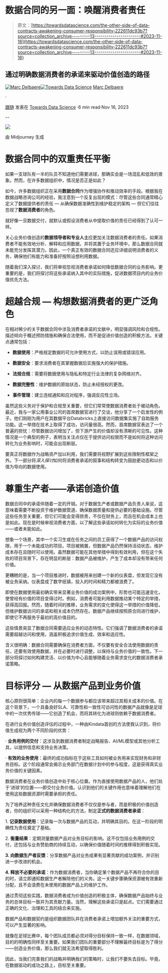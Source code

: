 # 数据合同的另一面：唤醒消费者责任

> 原文：[https://towardsdatascience.com/the-other-side-of-data-contracts-awakening-consumer-responsibility-222611dc93b7?source=collection_archive---------13-----------------------#2023-11-16](https://towardsdatascience.com/the-other-side-of-data-contracts-awakening-consumer-responsibility-222611dc93b7?source=collection_archive---------13-----------------------#2023-11-16)

## 通过明确数据消费者的承诺来驱动价值创造的路径

[](https://medium.com/@marcdelbaere?source=post_page-----222611dc93b7--------------------------------)[![Marc Delbaere](../Images/6986bf11d190fffaa73e862a942e38fc.png)](https://medium.com/@marcdelbaere?source=post_page-----222611dc93b7--------------------------------)[](https://towardsdatascience.com/?source=post_page-----222611dc93b7--------------------------------)[![Towards Data Science](../Images/a6ff2676ffcc0c7aad8aaf1d79379785.png)](https://towardsdatascience.com/?source=post_page-----222611dc93b7--------------------------------) [Marc Delbaere](https://medium.com/@marcdelbaere?source=post_page-----222611dc93b7--------------------------------)

·

[跟随](https://medium.com/m/signin?actionUrl=https%3A%2F%2Fmedium.com%2F_%2Fsubscribe%2Fuser%2F6fc3dd051b77&operation=register&redirect=https%3A%2F%2Ftowardsdatascience.com%2Fthe-other-side-of-data-contracts-awakening-consumer-responsibility-222611dc93b7&user=Marc+Delbaere&userId=6fc3dd051b77&source=post_page-6fc3dd051b77----222611dc93b7---------------------post_header-----------) 发表在 [Towards Data Science](https://towardsdatascience.com/?source=post_page-----222611dc93b7--------------------------------) ·6 min read·Nov 16, 2023

--

[](https://medium.com/m/signin?actionUrl=https%3A%2F%2Fmedium.com%2F_%2Fbookmark%2Fp%2F222611dc93b7&operation=register&redirect=https%3A%2F%2Ftowardsdatascience.com%2Fthe-other-side-of-data-contracts-awakening-consumer-responsibility-222611dc93b7&source=-----222611dc93b7---------------------bookmark_footer-----------)![](../Images/65fbbbe8a81f71d308ef87c6ad9c13ab.png)

由 Midjourney 生成

# 数据合同中的双重责任平衡

如果一支球队有一半的队员不知道他们需要进球，那确实会是一场混乱和低效的景象。然而，在许多数据组织中，情况是否正是如此？

如今，许多数据组织正在采用**数据合同**作为增强协作和推动效率的手段。根据我在数据战略咨询公司的经验，我注意到一个反复出现的模式：尽管这些合同通常精心定义了数据提供者的责任 — 从确保数据准确性到维护稳定的架构 — 但它们往往忽视了**数据消费者**的角色。

就好像一旦数据交付，就默认或假设消费者从中提取价值的责任已经得到了认可一样。

关心业务价值创造的**数据领导者和专业人士**应更加关注数据消费者的责任。如果消费者不能有效地分析、解释和应用数据，并将其置于业务环境中，那么数据合同就未能充分发挥其潜力。因此，一个真正有效的数据合同还应详细说明消费者的义务，确保他们有能力和准备好按照设想利用数据。

随着我们深入探讨，我们将审视忽视消费者承诺如何降低数据合同的业务影响。更重要的是，我们将探讨将这些承诺纳入其中的实际措施，促进数据项目内的业务价值优先方法。

# 超越合规 — 构想数据消费者的更广泛角色

在相对稀少的关于数据合同中涉及消费者承诺的文献中，明显强调风险和合规性。描述倾向于概述预防措施和确保合法使用，而不是促进价值创造的积极方法。关键点通常包括：

+   **数据使用**：严格规定数据的可允许使用方式，以防止误用或错误应用。

+   **数据安全**：要求消费者在其掌握数据后实施强大的保护措施。

+   **法规合规**：需要将数据使用与隐私和特定行业法律的复杂网络对齐。

+   **数据完整性**：维护数据的原始状态，防止未经授权的更改。

+   **事件管理**：建立违规通知和应对程序，强调反应性立场。

虽然这些义务对于保护和合规至关重要，但它们常常使数据消费者处于被动角色。最近，我与一家公用事业公司的首席数据官进行了交谈，他分享了一个启发性的例子。他们刚刚为用户在其数据平台Databricks上直接访问数据集实施了自助服务功能。这一举措在技术上取得了成功，访问量很高。然而，首席数据官表达了一个普遍的担忧：尽管数据访问增加了，但下游产生的价值却没有清晰的可见性。这种情况是一个典型的例子，表明当关注点仅在于提供访问权限而不是如何将这种访问转化为业务影响时，可能会出现断层。

要真正将数据作为战略资产加以利用，我们需要将视野扩展到这些限制性框架之外。下一部分将*深入探讨*如何将消费者承诺的叙事和结构转变为鼓励更动态和以价值为导向的数据使用。

# 尊重生产者——承诺创造价值

数据合同中的承诺伴随着一定的开销。对于数据生产者或数据产品负责人来说，这意味着需要不断投资于维护数据管道、确保数据质量和提供必要的基础设施。尽管这些任务至关重要，但它们可能会变得昂贵，不仅在财务上，而且在机会成本上也是如此。现在是时候审视消费者方面，以了解这些承诺如何转化为实际的业务价值——或者未能如此。

想象一个场景，其中一个实习生或在任务之间的员工获得了一个数据产品的访问权限，用于一个未能成功的项目。项目被搁置，但数据产品仍然保持活动状态，维护成本存在且随时可以使用。虽然数据可能在其他举措中得到有效利用，但在这个失败的项目背景下，存在明显的断层：数据产品被维护，产生了成本却没有带来任何价值。

更糟糕的是，当一个项目推进时，数据被用来创建一个新的仪表盘，但发现它没有被业务采纳。仪表盘成了数字纸镇，投入的时间和精力都被浪费了。

即使在数据使用最初确实带来显著业务价值的成功案例中，形势也可能迅速变化，使曾经有价值的项目变得过时。例如，消费者可能利用数据推动某个特定的举措，获得高回报。然而，随着时间的推移，业务需求的变化使得这一举措的价值降低，但维护数据访问的承诺和相关成本仍然存在。数据产品继续按照原合同进行维护，即使它不再服务于最初的高价值目的。

这些情景突显了数据合同需要适应业务的动态特性。它们强调了数据消费者的承诺需要超越访问和使用，涵盖积极追求价值生成、效率和适应性。

含义很明确：数据合同需要确保在消费者方面，不仅要有安全合法使用数据的责任，还要有效使用数据，并在必要时进行调整，以保持与业务价值的一致性。下一部分将探讨如何构建灵活、以价值为中心且能够随着业务需求变化的数据消费者承诺策略。

# 目标评分 — 从数据产品到业务价值

核心原则很简单：企业内的每一个数据参与都应该带来超过其相关成本的价值。在这个背景下，一个具备良好SLA、可靠性和一致性可访问性的数据产品就像是足球中的一次优秀传球——它创造了机会，而将其转化为进球则依赖于数据消费者。

在进行业务价值创造评估的过程中，一种由Kindata首创的方法使我认识到，将价值生成视为两个不同阶段的优势：

· **业务用例的交付**：这涉及到数据消费者制定战略报告、AI/ML模型或其他分析工具，以提供信息和支持业务决策。

· **有效的业务使用**：最终的成功指标在于这些工具如何被业务用来实现财务和非财务目标。这个阶段通常会揭示业务部门在数据计划中的参与程度，这是获得真实业务价值的关键因素。

数据消费者在业务价值创造中处于核心位置。作为直接使用数据产品的人，他们处于‘进球’的位置——即交付业务价值。认识到他们的关键作用也意味着理解他们在使用这些数据资源时需要承担的责任。

为了培养这种责任文化并确保数据消费者不仅仅是参与者，而是积极的价值创造者，你的组织可以采用一种结构化的方法，制定**正式的数据消费者承诺**：

1\. **记录数据使用**：记录每一次与数据产品的互动，并明确其目的。在这一阶段的明确性为责任奠定了基础。

2\. **衡量结果**：定期测量数据产品对业务目标的影响。这不仅包括业务用例的交付，还包括与业务赞助商的持续互动，以确保价值随着时间的推移得到积极实现。

**3\. 向数据生产者反馈**：分享数据产品对业务成果有显著贡献的成功案例，并识别进一步改进的机会。

**4\. 释放不必要的承诺**：作为数据消费者，当你确定某个数据产品不再符合你的目的时，请立即通知数据生产者解除他们的义务。这一关键步骤确保资源被有效重新分配，且不会浪费在未使用的数据产品上的维护工作。

通过贯彻这些实践，数据消费者成为价值创造的积极主体，确保数据产品始终与业务的总体目标一致并为其贡献力量。当然，理解这些承诺只是起点。它们需要通过正确的文化、治理和工具的结合来实施。

数据产品和数据契约是组织数据团队并在消费者承诺上增加额外关注的重要方式，可以产生显著的影响。

就像在足球比赛中，每个团队成员都必须对得分目标保持一致一样，在数据领域，目的的明确性同样至关重要。如果我们团队的重要部分不理解最终目标是为了得分——创造业务价值，那么我们就无法希望取得胜利。

因此，当我们完善我们的战略并明确我们的策略时，让我们不要失去目标。毕竟，在数据驱动的成功之路上，目标至关重要。
